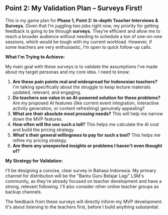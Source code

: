 ## Point 2: My Validation Plan – Surveys First!

This is my game plan for **Phase 1, Point 2: In-depth Teacher Interviews & Surveys**. Given that I’m juggling two jobs right now, my priority for getting feedback is going to be through **surveys**. They’re efficient and allow me to reach a broader audience without needing to schedule a ton of one-on-one sessions, which would be tough with my current workload. However, if some teachers are very enthusiastic, I’m open to quick follow-up calls.

**What I'm Trying to Achieve:**

My main goal with these surveys is to validate the assumptions I've made about my target personas and my core idea. I need to know:

1.  **Are these pain points real and widespread for Indonesian teachers?** I'm talking specifically about the struggle to keep lecture materials updated, relevant, and engaging.
2.  **Do teachers see value in an AI-powered solution for these problems?** Are my proposed AI features (like current event integration, interactive activity generation, or content refreshing) genuinely appealing?
3.  **What are their absolute _most pressing_ needs?** This will help me narrow down the MVP features.
4.  **How often will the use such a toll?** This helps me calculate the AI cost and build the pricing strategy.
4.  **What's their general willingness to pay for such a tool?** This helps me refine my pricing strategy.
5.  **Are there any unexpected insights or problems I haven't even thought of?**

**My Strategy for Validation:**

I'll be designing a concise, clear survey in Bahasa Indonesia. My primary channel for distribution will be the "Bantu Guru Belajar Lagi" LSM's community, as they're already focused on teacher development and have a strong, relevant following. I'll also consider other online teacher groups as backup channels.

The feedback from these surveys will directly inform my MVP development. It's about listening to the teachers first, before I build anything substantial.
